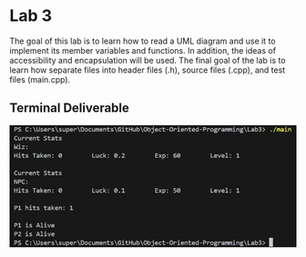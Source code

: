 # Lab 3

The goal of this lab is to learn how to read a UML diagram and use it to implement its member variables and functions. In addition, the ideas of accessibility and encapsulation will be used. The final goal of the lab is to learn how separate files into header files (.h), source files (.cpp), and test files (main.cpp).

## Terminal Deliverable
![alt text](https://github.com/MaximoSoto/Object-Oriented-Programming/blob/main/Lab3/images/Terminal_Lab3.jpg?raw=true)